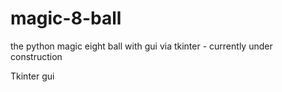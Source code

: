 # magic-8-ball
the python magic eight ball with gui via tkinter - currently under construction

Tkinter gui
